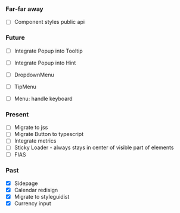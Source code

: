 
### Far-far away

- [ ] Component styles public api

### Future

- [ ] Integrate Popup into Tooltip
- [ ] Integrate Popup into Hint
- [ ] DropdownMenu
- [ ] TipMenu
- [ ] Menu: handle keyboard


### Present

- [ ] Migrate to jss
- [ ] Migrate Button to typescript 
- [ ] Integrate metrics
- [ ] Sticky Loader - always stays in center of visible part of elements
- [ ] FIAS

### Past

- [x] Sidepage
- [x] Calendar redisign
- [x] Migrate to styleguidist
- [x] Currency input
